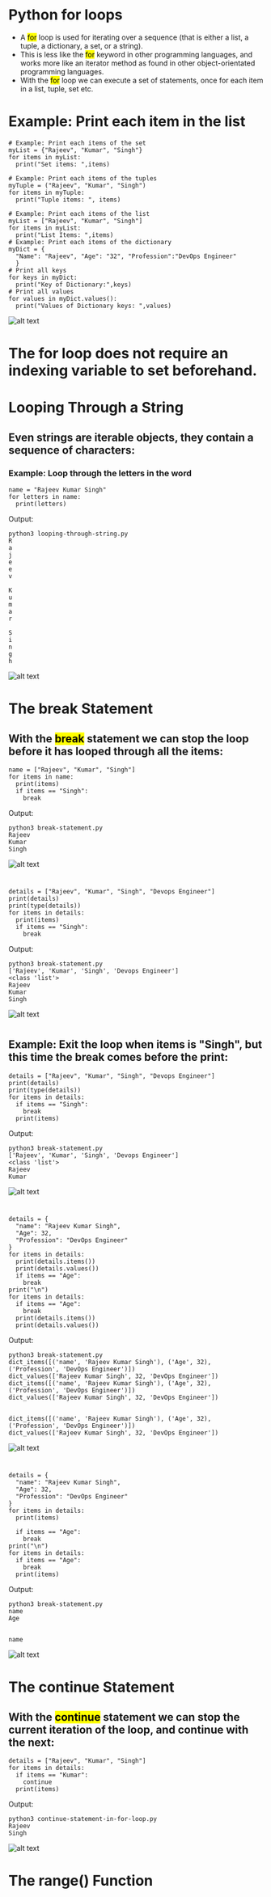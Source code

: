 # Python for loops

- A <mark>for</mark> loop is used for iterating over a sequence (that is either a list, a tuple, a dictionary, a set, or a string).
- This is less like the <mark>for</mark> keyword in other programming languages, and works more like an iterator method as found in other object-orientated programming languages.
- With the <mark>for</mark> loop we can execute a set of statements, once for each item in a list, tuple, set etc.

#

# Example: Print each item in the list

```
# Example: Print each items of the set
myList = {"Rajeev", "Kumar", "Singh"}
for items in myList:
  print("Set items: ",items)

# Example: Print each items of the tuples
myTuple = ("Rajeev", "Kumar", "Singh")
for items in myTuple:
  print("Tuple items: ", items)

# Example: Print each items of the list
myList = ["Rajeev", "Kumar", "Singh"]
for items in myList:
  print("List Items: ",items)
# Example: Print each items of the dictionary
myDict = {
  "Name": "Rajeev", "Age": "32", "Profession":"DevOps Engineer"
  }
# Print all keys
for keys in myDict:
  print("Key of Dictionary:",keys)
# Print all values
for values in myDict.values():
  print("Values of Dictionary keys: ",values)
```

![alt text](image.png)

#

# The for loop does not require an indexing variable to set beforehand.

# Looping Through a String

## Even strings are iterable objects, they contain a sequence of characters:

### Example: Loop through the letters in the word

```
name = "Rajeev Kumar Singh"
for letters in name:
  print(letters)
```

Output:

```
python3 looping-through-string.py
R
a
j
e
e
v

K
u
m
a
r

S
i
n
g
h
```

![alt text](image-1.png)

#

# The break Statement

## With the <mark>break</mark> statement we can stop the loop before it has looped through all the items:

```
name = ["Rajeev", "Kumar", "Singh"]
for items in name:
  print(items)
  if items == "Singh":
    break
```

Output:

```
python3 break-statement.py
Rajeev
Kumar
Singh
```

![alt text](image-2.png)

#

```
details = ["Rajeev", "Kumar", "Singh", "Devops Engineer"]
print(details)
print(type(details))
for items in details:
  print(items)
  if items == "Singh":
    break
```

Output:

```
python3 break-statement.py
['Rajeev', 'Kumar', 'Singh', 'Devops Engineer']
<class 'list'>
Rajeev
Kumar
Singh
```

![alt text](image-3.png)

#

## Example: Exit the loop when items is "Singh", but this time the break comes before the print:

```
details = ["Rajeev", "Kumar", "Singh", "Devops Engineer"]
print(details)
print(type(details))
for items in details:
  if items == "Singh":
    break
  print(items)
```

Output:

```
python3 break-statement.py
['Rajeev', 'Kumar', 'Singh', 'Devops Engineer']
<class 'list'>
Rajeev
Kumar
```

![alt text](image-4.png)

#

```
details = {
  "name": "Rajeev Kumar Singh",
  "Age": 32,
  "Profession": "DevOps Engineer"
}
for items in details:
  print(details.items())
  print(details.values())
  if items == "Age":
    break
print("\n")
for items in details:
  if items == "Age":
    break
  print(details.items())
  print(details.values())
```

Output:

```
python3 break-statement.py
dict_items([('name', 'Rajeev Kumar Singh'), ('Age', 32), ('Profession', 'DevOps Engineer')])
dict_values(['Rajeev Kumar Singh', 32, 'DevOps Engineer'])
dict_items([('name', 'Rajeev Kumar Singh'), ('Age', 32), ('Profession', 'DevOps Engineer')])
dict_values(['Rajeev Kumar Singh', 32, 'DevOps Engineer'])


dict_items([('name', 'Rajeev Kumar Singh'), ('Age', 32), ('Profession', 'DevOps Engineer')])
dict_values(['Rajeev Kumar Singh', 32, 'DevOps Engineer'])
```

![alt text](image-5.png)

#

```
details = {
  "name": "Rajeev Kumar Singh",
  "Age": 32,
  "Profession": "DevOps Engineer"
}
for items in details:
  print(items)

  if items == "Age":
    break
print("\n")
for items in details:
  if items == "Age":
    break
  print(items)
```

Output:

```
python3 break-statement.py
name
Age


name
```

![alt text](image-6.png)

#

# The continue Statement

## With the <mark>continue</mark> statement we can stop the current iteration of the loop, and continue with the next:

```
details = ["Rajeev", "Kumar", "Singh"]
for items in details:
  if items == "Kumar":
    continue
  print(items)
```

Output:

```
python3 continue-statement-in-for-loop.py
Rajeev
Singh
```

![alt text](image-7.png)

#

# The range() Function
